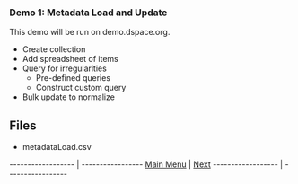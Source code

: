 ### Demo 1: Metadata Load and Update

This demo will be run on demo.dspace.org.

- Create collection
- Add spreadsheet of items
- Query for irregularities
  - Pre-defined queries
  - Construct custom query
- Bulk update to normalize

## Files

- metadataLoad.csv

------------------ | -----------------
[Main Menu](..)    | [Next](../demo2)
------------------ | -----------------
